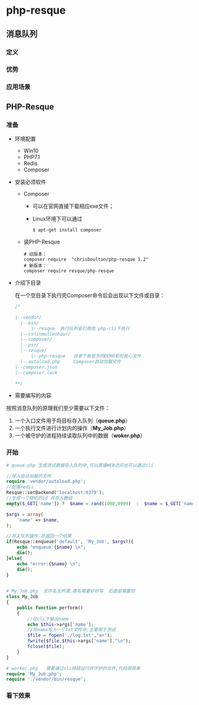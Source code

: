 # php-resque



## 消息队列



### 定义



### 优势



### 应用场景



## PHP-Resque

### 准备

- 环境配置

  - Win10
  - PHP7.1
  - Redis
  - Composer

  

- 安装必须软件

  - Composer

    - 可以在官网直接下载相应exe文件；

    - Linux环境下可以通过

      ```SHELL
      $ apt-get install composer
      ```

    

  - 装PHP-Resque

    ```shell
    # 旧版本：
    composer require  "chrisboulton/php-resque 1.2"
    # 新版本：
    composer require resque/php-resque
    ```



- 介绍下目录

  在一个空目录下执行完Composer命令后会出现以下文件或目录：

  ```php
  /*
  
  |--vendor/
  	|--bin/
  		|--resque  执行队列会引用他 php-cli下执行
  	|--colinmollenhour/
  	|--composer/
  	|--psr/
  	|--resque/
  		|--php-resque	目录下有官方的DEMO和包核心文件
  	|--autoload.php 	Composer自动加载文件
  |--composer.json		
  |--composer.lock
  
  **/
  ```



- 需要编写的内容

按照消息队列的原理我们至少需要以下文件：

1. 一个入口文件用于将目标存入队列（**queue.php**）
2. 一个执行文件进行计划内的操作（**My_Job.php**）
3. 一个被守护的进程持续读取队列中的数据（**woker.php**）



### 开始

```php
# queue.php 生成测试数据存入队列中,可以直接WEB访问也可以通过cli

//导入自动加载的文件
require 'vendor/autoload.php';
//配置redis
Resque::setBackend('localhost:6379');
//生成一个随机的id 并存入数组
empty($_GET['name']) ?  $name = rand(1000,9999)  :  $name = $_GET['name'];

$args = array(
    'name' => $name,
);

//存入队列操作 并返回一个结果
if(Resque::enqueue('default', 'My_Job', $args)){
    echo "enqueue:{$name} \n";
    die();
}else{
    echo "error:{$name} \n";
    die();
}
	
```



```php
# My_Job.php  文件名无所谓,类名需要好好写  后面是需要的
class My_Job
{
    public function perform()
    {
        //在cli下输出name
        echo $this->args['name'];
        //将name写入一个txt文件中,主要用于测试
        $file = fopen('./log.txt',"a+");
        fwrite($file,$this->args['name']."\n");
        fclose($file);
    }
}
```



```php	
# worker.php   需要通过cli持续运行并守护的文件,代码很简单
require 'My_Job.php';
require './vendor/bin/resque';
```



### 看下效果

